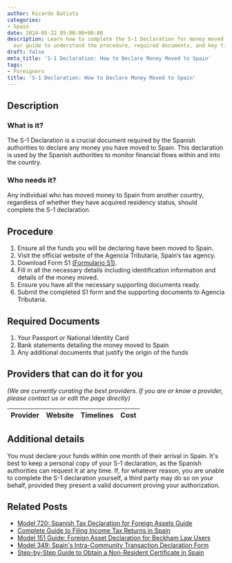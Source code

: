 ```yaml
---
author: Ricardo Batista
categories:
- Spain
date: 2024-05-22 05:00:00+00:00
description: Learn how to complete the S-1 Declaration for money moved to Spain. Follow
  our guide to understand the procedure, required documents, and key timelines.
draft: false
meta_title: 'S-1 Declaration: How to Declare Money Moved to Spain'
tags:
- Foreigners
title: 'S-1 Declaration: How to Declare Money Moved to Spain'
---
```


## Description

### What is it?

The S-1 Declaration is a crucial document required by the Spanish authorities to declare any money you have moved to Spain. This declaration is used by the Spanish authorities to monitor financial flows within and into the country.

### Who needs it?

Any individual who has moved money to Spain from another country, regardless of whether they have acquired residency status, should complete the S-1 declaration.

## Procedure

1. Ensure all the funds you will be declaring have been moved to Spain.
2. Visit the official website of the Agencia Tributaria, Spain’s tax agency.
3. Download Form S1 [(Formulario S1)](https://www.agenciatributaria.es/AEAT.internet/Inicio/Ayuda/Modelos__Procedimientos_y_Servicios/Ayuda_Modelo_S_1/Descripcion/Descripcion.shtml).
4. Fill in all the necessary details including identification information and details of the money moved.
5. Ensure you have all the necessary supporting documents ready.
6. Submit the completed S1 form and the supporting documents to Agencia Tributaria.

## Required Documents

1. Your Passport or National Identity Card
2. Bank statements detailing the money moved to Spain
3. Any additional documents that justify the origin of the funds

## Providers that can do it for you

_(We are currently curating the best providers. If you are or know a provider, please contact us or edit the page directly)_

| Provider        |     Website     |     Timelines    |       Cost      |
| --------------- | --------------- |  :-------------: | :-------------: |

## Additional details

You must declare your funds within one month of their arrival in Spain. It's best to keep a personal copy of your S-1 declaration, as the Spanish authorities can request it at any time. If, for whatever reason, you are unable to complete the S-1 declaration yourself, a third party may do so on your behalf, provided they present a valid document proving your authorization.



## Related Posts

- [Model 720: Spanish Tax Declaration for Foreign Assets Guide](https://tramitit.com/guides/spain/model_720/)
- [Complete Guide to Filing Income Tax Returns in Spain](https://tramitit.com/guides/spain/income_tax_return_filing/)
- [Model 151 Guide: Foreign Asset Declaration for Beckham Law Users](https://tramitit.com/guides/spain/model_151/)
- [Model 349: Spain's Intra-Community Transaction Declaration Form](https://tramitit.com/guides/spain/model_349/)
- [Step-by-Step Guide to Obtain a Non-Resident Certificate in Spain](https://tramitit.com/guides/spain/non-resident_certificate/)
